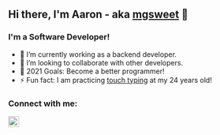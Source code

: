 ## Hi there, I'm Aaron - aka [mgsweet](https://mgsweet.com/) 👋

### I'm a Software Developer!

- 🌱 I’m currently working as a backend developer.
- 👯 I’m looking to collaborate with other developers.
- 🥅 2021 Goals: Become a better programmer!
- ⚡ Fun fact: I am practicing [touch typing](https://www.keybr.com/profile/752nolk) at my 24 years old!

### Connect with me:

[<img align="left" alt="codeSTACKr | LinkedIn" width="22px" src="https://cdn.jsdelivr.net/npm/simple-icons@v3/icons/linkedin.svg" />][linkedin]
<br />

[linkedin]: https://www.linkedin.com/in/mgsweet/

